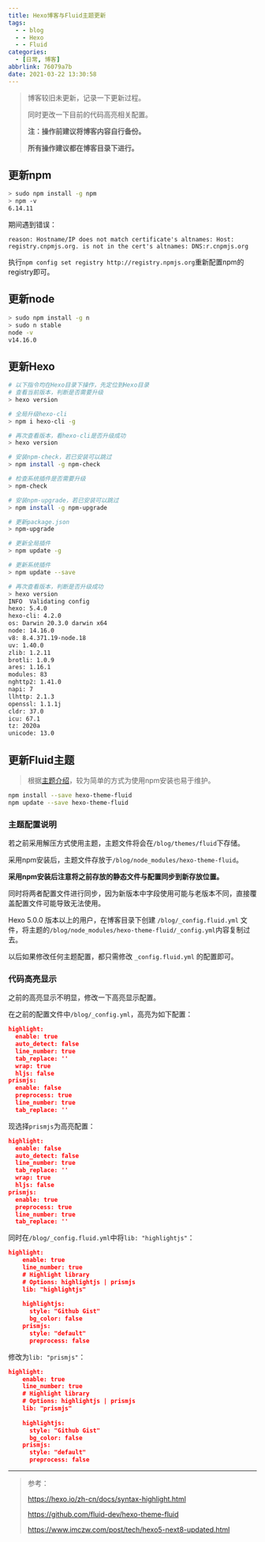 ```yaml
---
title: Hexo博客与Fluid主题更新
tags:
  - - blog
  - - Hexo
  - - Fluid
categories:
  - [日常, 博客]
abbrlink: 76079a7b
date: 2021-03-22 13:30:58
---
```


> 博客较旧未更新，记录一下更新过程。
>
> 同时更改一下目前的代码高亮相关配置。
>
> **注：操作前建议将博客内容自行备份。**
>
> **所有操作建议都在博客目录下进行。**

## 更新npm

```bash
> sudo npm install -g npm
> npm -v
6.14.11
```

期间遇到错误：

```
reason: Hostname/IP does not match certificate's altnames: Host: registry.cnpmjs.org. is not in the cert's altnames: DNS:r.cnpmjs.org
```

执行`npm config set registry http://registry.npmjs.org`重新配置npm的registry即可。

## 更新node

```bash
> sudo npm install -g n
> sudo n stable
node -v
v14.16.0
```

## 更新Hexo

```bash
# 以下指令均在Hexo目录下操作，先定位到Hexo目录
# 查看当前版本，判断是否需要升级
> hexo version

# 全局升级hexo-cli
> npm i hexo-cli -g

# 再次查看版本，看hexo-cli是否升级成功
> hexo version

# 安装npm-check，若已安装可以跳过
> npm install -g npm-check

# 检查系统插件是否需要升级
> npm-check

# 安装npm-upgrade，若已安装可以跳过
> npm install -g npm-upgrade

# 更新package.json
> npm-upgrade

# 更新全局插件
> npm update -g

# 更新系统插件
> npm update --save

# 再次查看版本，判断是否升级成功
> hexo version
INFO  Validating config
hexo: 5.4.0
hexo-cli: 4.2.0
os: Darwin 20.3.0 darwin x64
node: 14.16.0
v8: 8.4.371.19-node.18
uv: 1.40.0
zlib: 1.2.11
brotli: 1.0.9
ares: 1.16.1
modules: 83
nghttp2: 1.41.0
napi: 7
llhttp: 2.1.3
openssl: 1.1.1j
cldr: 37.0
icu: 67.1
tz: 2020a
unicode: 13.0
```

## 更新Fluid主题

> 根据[主题介绍](https://github.com/fluid-dev/hexo-theme-fluid)，较为简单的方式为使用npm安装也易于维护。

```bash
npm install --save hexo-theme-fluid
npm update --save hexo-theme-fluid
```

### 主题配置说明

若之前采用解压方式使用主题，主题文件将会在`/blog/themes/fluid`下存储。

采用npm安装后，主题文件存放于`/blog/node_modules/hexo-theme-fluid`。

**采用npm安装后注意将之前存放的静态文件与配置同步到新存放位置。**

同时将两者配置文件进行同步，因为新版本中字段使用可能与老版本不同，直接覆盖配置文件可能导致无法使用。

Hexo 5.0.0 版本以上的用户，在博客目录下创建 `/blog/_config.fluid.yml` 文件，将主题的`/blog/node_modules/hexo-theme-fluid/_config.yml`内容复制过去。

以后如果修改任何主题配置，都只需修改 `_config.fluid.yml` 的配置即可。

### 代码高亮显示

之前的高亮显示不明显，修改一下高亮显示配置。

在之前的配置文件中`/blog/_config.yml`，高亮为如下配置：

```json
highlight:
  enable: true
  auto_detect: false
  line_number: true
  tab_replace: ''
  wrap: true
  hljs: false
prismjs:
  enable: false
  preprocess: true
  line_number: true
  tab_replace: ''
```

现选择`prismjs`为高亮配置：

```json
highlight:
  enable: false
  auto_detect: false
  line_number: true
  tab_replace: ''
  wrap: true
  hljs: false
prismjs:
  enable: true
  preprocess: true
  line_number: true
  tab_replace: ''
```

同时在`/blog/_config.fluid.yml`中将`lib: "highlightjs"`：

```json
highlight:
    enable: true
    line_number: true
    # Highlight library
    # Options: highlightjs | prismjs
    lib: "highlightjs"
    
    highlightjs:
      style: "Github Gist"
      bg_color: false
    prismjs:
      style: "default"
      preprocess: false
```

修改为`lib: "prismjs"`：

```json
highlight:
    enable: true
    line_number: true
    # Highlight library
    # Options: highlightjs | prismjs
    lib: "prismjs"
    
    highlightjs:
      style: "Github Gist"
      bg_color: false
    prismjs:
      style: "default"
      preprocess: false
```

---

> 参考：
>
> https://hexo.io/zh-cn/docs/syntax-highlight.html
>
> https://github.com/fluid-dev/hexo-theme-fluid
>
> https://www.imczw.com/post/tech/hexo5-next8-updated.html